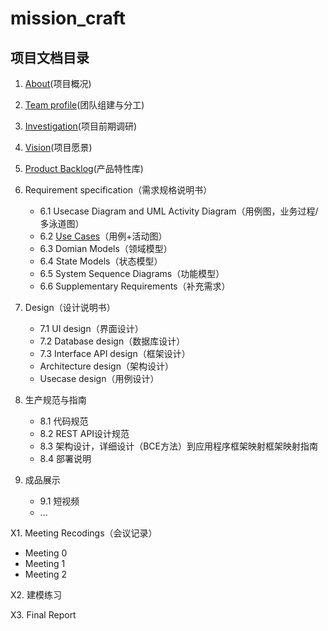 # mission_craft

## 项目文档目录

1. [About](https://sysuswsad.github.io/mission_craft/Introduction.html)(项目概况)
2. [Team profile](https://sysuswsad.github.io/mission_craft/Team.html)(团队组建与分工)
3. [Investigation](https://sysuswsad.github.io/mission_craft/Investigation.html)(项目前期调研)

4. [Vision](https://sysuswsad.github.io/mission_craft/Vision.html)(项目愿景)

5. [Product Backlog](https://sysuswsad.github.io/mission_craft/ProductBacklog.html)(产品特性库)

6. Requirement specification（需求规格说明书）
   - 6.1 Usecase Diagram and UML Activity Diagram（用例图，业务过程/多泳道图）
   - 6.2 [Use Cases](https://github.com/sysuswsad/mission_craft/blob/master/docs/use_cases.md)（用例+活动图）
   - 6.3 Domian Models（领域模型）
   - 6.4 State Models（状态模型）
   - 6.5 System Sequence Diagrams（功能模型）
   - 6.6 Supplementary Requirements（补充需求）

7. Design（设计说明书）
   - 7.1 UI design（界面设计）
   - 7.2 Database design（数据库设计）
   - 7.3 Interface API design（框架设计）
   - Architecture design（架构设计）
   - Usecase design（用例设计）

8. 生产规范与指南
   - 8.1 代码规范
   - 8.2 REST API设计规范
   - 8.3 架构设计，详细设计（BCE方法）到应用程序框架映射框架映射指南
   - 8.4 部署说明

9. 成品展示
   - 9.1 短视频
   - ...

X1. Meeting Recodings（会议记录）

- Meeting 0
- Meeting 1
- Meeting 2

X2. 建模练习

X3. Final Report